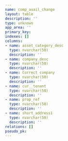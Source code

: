 ```yaml
---
name: comp_avail_change
layout: table
description: ''
type: unknown
app_area: ''
primary_key: 
indexes: []
columns:
- name: asset_category_desc
  type: nvarchar(50)
  description: ''
- name: company_desc
  type: nvarchar(50)
  description: ''
- name: Correct company
  type: nvarchar(50)
  description: ''
- name: cur__tenant
  type: nvarchar(50)
  description: ''
- name: prop_ref
  type: nvarchar(50)
  description: ''
- name: short_address1
  type: nvarchar(50)
  description: ''
relations: []
pseudo_pk: 
---
```


